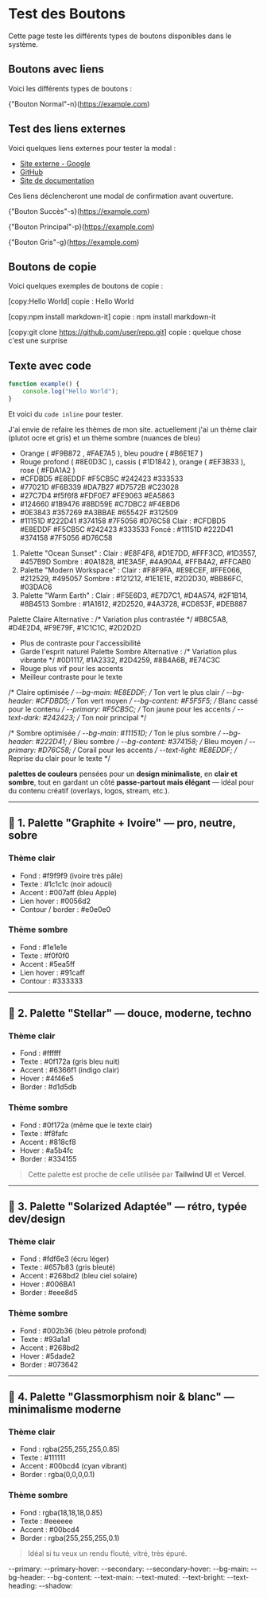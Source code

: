 # Test des Boutons

Cette page teste les différents types de boutons disponibles dans le système.

## Boutons avec liens

Voici les différents types de boutons :

{"Bouton Normal"-n}(https://example.com)

## Test des liens externes

Voici quelques liens externes pour tester la modal :

- [Site externe - Google](https://google.com)
- [GitHub](https://github.com)  
- [Site de documentation](https://developer.mozilla.org)

Ces liens déclencheront une modal de confirmation avant ouverture.

{"Bouton Succès"-s}(https://example.com)

{"Bouton Principal"-p}(https://example.com)

{"Bouton Gris"-g}(https://example.com)

## Boutons de copie

Voici quelques exemples de boutons de copie :

[copy:Hello World] copie : Hello World

[copy:npm install markdown-it] copie : npm install markdown-it

[copy:git clone https://github.com/user/repo.git] copie : quelque chose c'est une surprise

## Texte avec code

```javascript
function example() {
    console.log("Hello World");
}
```

Et voici du `code inline` pour tester.

J'ai envie de refaire les thèmes de mon site. actuellement j'ai un thème clair (plutot ocre et gris) et un thème sombre (nuances de bleu)
- Orange ( #F9B872 , #FAE7A5 ), bleu poudre ( #B6E1E7 )
- Rouge profond ( #8E0D3C ), cassis ( #1D1842 ), orange ( #EF3B33 ), rose ( #FDA1A2 )
- #CFDBD5 #E8EDDF #F5CB5C #242423 #333533
- #77021D #F6B339 #DA7B27 #D7572B #C23028
- #27C7D4 #f5f6f8 #FDF0E7 #FE9063 #EA5863
- #124660 #1B9476 #8BD59E #C7DBC2 #F4EBD6
- #0E3843 #357269 #A3BBAE #65542F #312509
- #11151D #222D41 #374158 #7F5056 #D76C58
Clair : #CFDBD5 #E8EDDF #F5CB5C #242423 #333533
Foncé : #11151D #222D41 #374158 #7F5056 #D76C58

1. Palette "Ocean Sunset" :
Clair : #E8F4F8, #D1E7DD, #FFF3CD, #1D3557, #457B9D
Sombre : #0A1828, #1E3A5F, #4A90A4, #FFB4A2, #FFCAB0
2. Palette "Modern Workspace" :
Clair : #F8F9FA, #E9ECEF, #FFE066, #212529, #495057
Sombre : #121212, #1E1E1E, #2D2D30, #BB86FC, #03DAC6
3. Palette "Warm Earth" :
Clair : #F5E6D3, #E7D7C1, #D4A574, #2F1B14, #8B4513
Sombre : #1A1612, #2D2520, #4A3728, #CD853F, #DEB887

Palette Claire Alternative :
/* Variation plus contrastée */
#B8C5A8, #D4E2D4, #F9E79F, #1C1C1C, #2D2D2D
- Plus de contraste pour l'accessibilité
- Garde l'esprit naturel
Palette Sombre Alternative :
/* Variation plus vibrante */
#0D1117, #1A2332, #2D4259, #8B4A6B, #E74C3C
- Rouge plus vif pour les accents
- Meilleur contraste pour le texte

/* Claire optimisée */
--bg-main: #E8EDDF;     /* Ton vert le plus clair */
--bg-header: #CFDBD5;   /* Ton vert moyen */
--bg-content: #F5F5F5;  /* Blanc cassé pour le contenu */
--primary: #F5CB5C;     /* Ton jaune pour les accents */
--text-dark: #242423;   /* Ton noir principal */

/* Sombre optimisée */
--bg-main: #11151D;     /* Ton le plus sombre */
--bg-header: #222D41;   /* Bleu sombre */
--bg-content: #374158;  /* Bleu moyen */
--primary: #D76C58;     /* Corail pour les accents */
--text-light: #E8EDDF;  /* Reprise du clair pour le texte */

**palettes de couleurs** pensées pour un **design minimaliste**, en **clair et sombre**, tout en gardant un côté **passe-partout mais élégant** — idéal pour du contenu créatif (overlays, logos, stream, etc.).

---

## 🎨 1. **Palette "Graphite + Ivoire"** — pro, neutre, sobre

### Thème clair

* Fond : #f9f9f9 (ivoire très pâle)
* Texte : #1c1c1c (noir adouci)
* Accent : #007aff (bleu Apple)
* Lien hover : #0056d2
* Contour / border : #e0e0e0

### Thème sombre

* Fond : #1e1e1e
* Texte : #f0f0f0
* Accent : #5ea5ff
* Lien hover : #91caff
* Contour : #333333

---

## 🎨 2. **Palette "Stellar"** — douce, moderne, techno

### Thème clair

* Fond : #ffffff
* Texte : #0f172a (gris bleu nuit)
* Accent : #6366f1 (indigo clair)
* Hover : #4f46e5
* Border : #d1d5db

### Thème sombre

* Fond : #0f172a (même que le texte clair)
* Texte : #f8fafc
* Accent : #818cf8
* Hover : #a5b4fc
* Border : #334155

> Cette palette est proche de celle utilisée par **Tailwind UI** et **Vercel**.

---

## 🎨 3. **Palette "Solarized Adaptée"** — rétro, typée dev/design

### Thème clair

* Fond : #fdf6e3 (écru léger)
* Texte : #657b83 (gris bleuté)
* Accent : #268bd2 (bleu ciel solaire)
* Hover : #006BA1
* Border : #eee8d5

### Thème sombre

* Fond : #002b36 (bleu pétrole profond)
* Texte : #93a1a1
* Accent : #268bd2
* Hover : #5dade2
* Border : #073642

---

## 🎨 4. **Palette "Glassmorphism noir & blanc"** — minimalisme moderne

### Thème clair

* Fond : rgba(255,255,255,0.85)
* Texte : #111111
* Accent : #00bcd4 (cyan vibrant)
* Border : rgba(0,0,0,0.1)

### Thème sombre

* Fond : rgba(18,18,18,0.85)
* Texte : #eeeeee
* Accent : #00bcd4
* Border : rgba(255,255,255,0.1)

> Idéal si tu veux un rendu flouté, vitré, très épuré.

--primary:
--primary-hover:
--secondary:
--secondary-hover:
--bg-main:
--bg-header:
--bg-content:
--text-main:
--text-muted:
--text-bright:
--text-heading:
--shadow:

